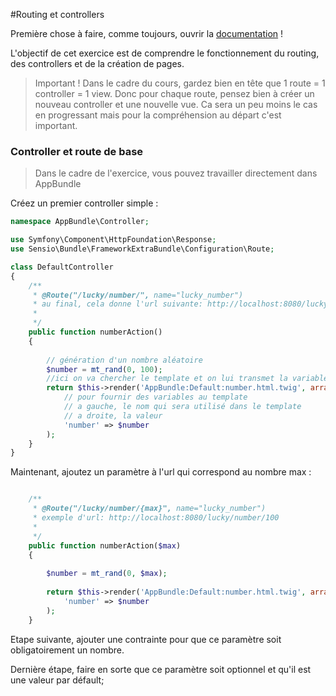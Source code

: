 #Routing et controllers

Première chose à faire, comme toujours, ouvrir la [documentation](https://symfony.com/doc/current/controller.html) !

L'objectif de cet exercice est de comprendre le fonctionnement du routing, des controllers et de la création de pages.

> Important ! Dans le cadre du cours, gardez bien en tête que 1 route = 1 controller = 1 view. Donc pour chaque route, pensez bien à créer un nouveau controller et une nouvelle vue. Ca sera un peu moins le cas en progressant mais pour la compréhension au départ c'est important.


### Controller et route de base

> Dans le cadre de l'exercice, vous pouvez travailler directement dans AppBundle

Créez un premier controller simple :

```php
namespace AppBundle\Controller;

use Symfony\Component\HttpFoundation\Response;
use Sensio\Bundle\FrameworkExtraBundle\Configuration\Route;

class DefaultController
{
    /**
     * @Route("/lucky/number/", name="lucky_number")  
     * au final, cela donne l'url suivante: http://localhost:8080/lucky/number
     *
     */
    public function numberAction()
    {
    
        // génération d'un nombre aléatoire
        $number = mt_rand(0, 100);
        //ici on va chercher le template et on lui transmet la variable
        return $this->render('AppBundle:Default:number.html.twig', array(
            // pour fournir des variables au template
            // a gauche, le nom qui sera utilisé dans le template
            // a droite, la valeur
            'number' => $number
        );
    }
}
```

Maintenant, ajoutez un paramètre à l'url qui correspond au nombre max :
 
 
```php

    /**
     * @Route("/lucky/number/{max}", name="lucky_number")  
     * exemple d'url: http://localhost:8080/lucky/number/100
     *
     */
    public function numberAction($max)
    {
   
        $number = mt_rand(0, $max);
        
        return $this->render('AppBundle:Default:number.html.twig', array(
            'number' => $number
        );
    }

```

Etape suivante, ajouter une contrainte pour que ce paramètre soit obligatoirement un nombre.

Dernière étape, faire en sorte que ce paramètre soit optionnel et qu'il est une valeur par défault;
